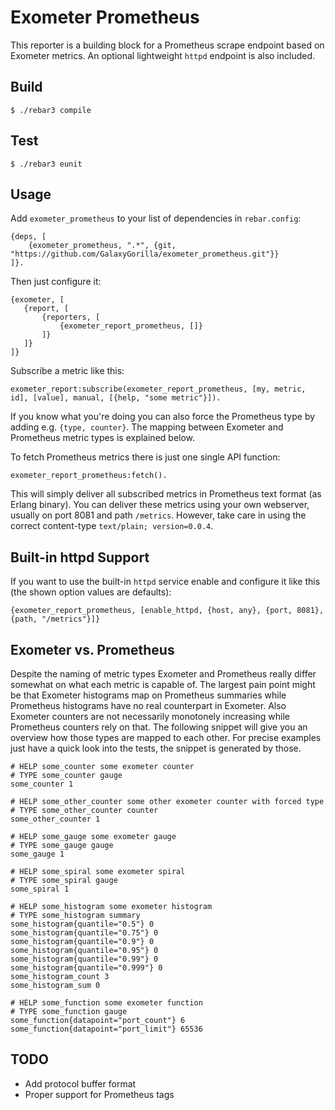 Exometer Prometheus
===================

This reporter is a building block for a Prometheus scrape endpoint based on
Exometer metrics. An optional lightweight `httpd` endpoint is also included.

Build
-----

    $ ./rebar3 compile

Test
----

    $ ./rebar3 eunit

Usage
-----

Add `exometer_prometheus` to your list of dependencies in `rebar.config`:

```
{deps, [
    {exometer_prometheus, ".*", {git, "https://github.com/GalaxyGorilla/exometer_prometheus.git"}}
]}.
```

Then just configure it:

```
{exometer, [
   {report, [
       {reporters, [
           {exometer_report_prometheus, []}
       ]}
   ]}
]}
```

Subscribe a metric like this:

```
exometer_report:subscribe(exometer_report_prometheus, [my, metric, id], [value], manual, [{help, "some metric"}]).
```

If you know what you're doing you can also force the Prometheus type by
adding e.g. `{type, counter}`. The mapping between Exometer and Prometheus
metric types is explained below.

To fetch Prometheus metrics there is just one single API function:

```
exometer_report_prometheus:fetch().
```

This will simply deliver all subscribed metrics in Prometheus text format (as
Erlang binary). You can deliver these metrics using your own webserver,
usually on port 8081 and path `/metrics`. However, take care in using the
correct content-type `text/plain; version=0.0.4`.

Built-in httpd Support
------------------------

If you want to use the built-in `httpd` service enable and configure it like
this (the shown option values are defaults):

```
{exometer_report_prometheus, [enable_httpd, {host, any}, {port, 8081}, {path, "/metrics"}]}
```

Exometer vs. Prometheus
-----------------------

Despite the naming of metric types Exometer and Prometheus really differ
somewhat on what each metric is capable of. The largest pain point might be
that Exometer histograms map on Prometheus summaries while Prometheus
histograms have no real counterpart in Exometer. Also Exometer counters are not
necessarily monotonely increasing while Prometheus counters rely on that. The
following snippet will give you an overview how those types are mapped to each
other. For precise examples just have a quick look into the tests, the snippet
is generated by those.

```
# HELP some_counter some exometer counter
# TYPE some_counter gauge
some_counter 1

# HELP some_other_counter some other exometer counter with forced type
# TYPE some_other_counter counter
some_other_counter 1

# HELP some_gauge some exometer gauge
# TYPE some_gauge gauge
some_gauge 1

# HELP some_spiral some exometer spiral
# TYPE some_spiral gauge
some_spiral 1

# HELP some_histogram some exometer histogram
# TYPE some_histogram summary
some_histogram{quantile="0.5"} 0
some_histogram{quantile="0.75"} 0
some_histogram{quantile="0.9"} 0
some_histogram{quantile="0.95"} 0
some_histogram{quantile="0.99"} 0
some_histogram{quantile="0.999"} 0
some_histogram_count 3
some_histogram_sum 0

# HELP some_function some exometer function
# TYPE some_function gauge
some_function{datapoint="port_count"} 6
some_function{datapoint="port_limit"} 65536
```

TODO
----

* Add protocol buffer format
* Proper support for Prometheus tags
